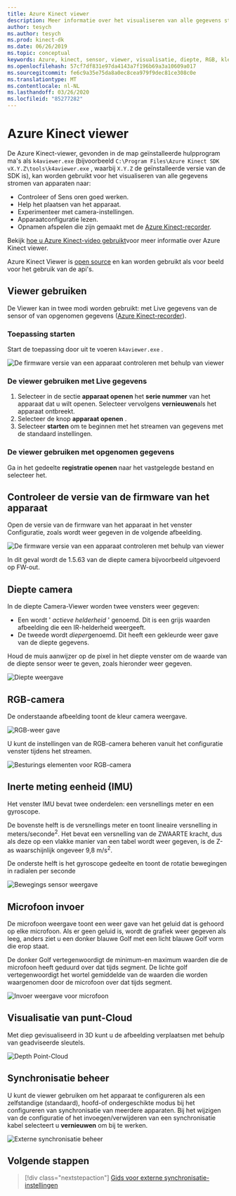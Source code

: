 ```yaml
---
title: Azure Kinect viewer
description: Meer informatie over het visualiseren van alle gegevens stromen van apparaten met behulp van de Azure Kinect-viewer.
author: tesych
ms.author: tesych
ms.prod: kinect-dk
ms.date: 06/26/2019
ms.topic: conceptual
keywords: Azure, kinect, sensor, viewer, visualisatie, diepte, RGB, kleur, IMU, audio, microfoon, punt-Cloud
ms.openlocfilehash: 57cf7df831e97da4143a7f196b69a3a10609a017
ms.sourcegitcommit: fe6c9a35e75da8a0ec8cea979f9dec81ce308c0e
ms.translationtype: MT
ms.contentlocale: nl-NL
ms.lasthandoff: 03/26/2020
ms.locfileid: "85277282"
---
```

# <a name="azure-kinect-viewer"></a>Azure Kinect viewer

De Azure Kinect-viewer, gevonden in de map geïnstalleerde hulpprogram ma's als `k4aviewer.exe` (bijvoorbeeld `C:\Program Files\Azure Kinect SDK vX.Y.Z\tools\k4aviewer.exe` , waarbij `X.Y.Z` de geïnstalleerde versie van de SDK is), kan worden gebruikt voor het visualiseren van alle gegevens stromen van apparaten naar:

* Controleer of Sens oren goed werken.
* Help het plaatsen van het apparaat.
* Experimenteer met camera-instellingen.
* Apparaatconfiguratie lezen.
* Opnamen afspelen die zijn gemaakt met de [Azure Kinect-recorder](azure-kinect-recorder.md).

Bekijk [hoe u Azure Kinect-video gebruikt](https://www.microsoft.com/videoplayer/embed/RE3hNwG)voor meer informatie over Azure Kinect viewer.

Azure Kinect Viewer is [open source](https://github.com/microsoft/Azure-Kinect-Sensor-SDK/tree/develop/tools/k4aviewer) en kan worden gebruikt als voor beeld voor het gebruik van de api's.

## <a name="use-viewer"></a>Viewer gebruiken

De Viewer kan in twee modi worden gebruikt: met Live gegevens van de sensor of van opgenomen gegevens ([Azure Kinect-recorder](azure-kinect-recorder.md)).

### <a name="start-application"></a>Toepassing starten

Start de toepassing door uit te voeren `k4aviewer.exe` .

![De firmware versie van een apparaat controleren met behulp van viewer](./media/how-to-guides/open-viewer.png)

### <a name="use-the-viewer-with-live-data"></a>De viewer gebruiken met Live gegevens

1. Selecteer in de sectie **apparaat openen** het **serie nummer** van het apparaat dat u wilt openen. Selecteer vervolgens **vernieuwen**als het apparaat ontbreekt.
2. Selecteer de knop **apparaat openen** .
3. Selecteer **starten** om te beginnen met het streamen van gegevens met de standaard instellingen.

### <a name="use-the-viewer-with-recorded-data"></a>De viewer gebruiken met opgenomen gegevens

Ga in het gedeelte **registratie openen** naar het vastgelegde bestand en selecteer het.

## <a name="check-device-firmware-version"></a>Controleer de versie van de firmware van het apparaat

Open de versie van de firmware van het apparaat in het venster Configuratie, zoals wordt weer gegeven in de volgende afbeelding.

![De firmware versie van een apparaat controleren met behulp van viewer](./media/how-to-guides/check-firmware-update.png)

In dit geval wordt de 1.5.63 van de diepte camera bijvoorbeeld uitgevoerd op FW-out.

## <a name="depth-camera"></a>Diepte camera

In de diepte Camera-Viewer worden twee vensters weer gegeven:

* Een wordt ' *actieve helderheid* ' genoemd. Dit is een grijs waarden afbeelding die een IR-helderheid weergeeft.
* De tweede wordt *dieper*genoemd. Dit heeft een gekleurde weer gave van de diepte gegevens.

Houd de muis aanwijzer op de pixel in het diepte venster om de waarde van de diepte sensor weer te geven, zoals hieronder weer gegeven.

![Diepte weergave](./media/how-to-guides/depth-camera.png)

## <a name="rgb-camera"></a>RGB-camera

De onderstaande afbeelding toont de kleur camera weergave.

![RGB-weer gave](./media/how-to-guides/viewer-rgb-camera.png)

U kunt de instellingen van de RGB-camera beheren vanuit het configuratie venster tijdens het streamen.

![Besturings elementen voor RGB-camera](./media/how-to-guides/rgb-camera-settings.png)

## <a name="inertial-measurement-unit-imu"></a>Inerte meting eenheid (IMU)

Het venster IMU bevat twee onderdelen: een versnellings meter en een gyroscope.

De bovenste helft is de versnellings meter en toont lineaire versnelling in meters/seconde<sup>2</sup>.  Het bevat een versnelling van de ZWAARTE kracht, dus als deze op een vlakke manier van een tabel wordt weer gegeven, is de Z-as waarschijnlijk ongeveer 9,8 m/s<sup>2</sup>.

De onderste helft is het gyroscope gedeelte en toont de rotatie bewegingen in radialen per seconde

![Bewegings sensor weergave](./media/how-to-guides/viewer-mu-settings.png)

## <a name="microphone-input"></a>Microfoon invoer

De microfoon weergave toont een weer gave van het geluid dat is gehoord op elke microfoon. Als er geen geluid is, wordt de grafiek weer gegeven als leeg, anders ziet u een donker blauwe Golf met een licht blauwe Golf vorm die erop staat.

De donker Golf vertegenwoordigt de minimum-en maximum waarden die de microfoon heeft geduurd over dat tijds segment. De lichte golf vertegenwoordigt het wortel gemiddelde van de waarden die worden waargenomen door de microfoon over dat tijds segment.

![Invoer weergave voor microfoon](./media/how-to-guides/microphone-data.png)

## <a name="point-cloud-visualization"></a>Visualisatie van punt-Cloud

Met diep gevisualiseerd in 3D kunt u de afbeelding verplaatsen met behulp van geadviseerde sleutels.

![Depth Point-Cloud](./media/how-to-guides/depth-point-cloud.png)

## <a name="synchronization-control"></a>Synchronisatie beheer

U kunt de viewer gebruiken om het apparaat te configureren als een zelfstandige (standaard), hoofd-of ondergeschikte modus bij het configureren van synchronisatie van meerdere apparaten.
Bij het wijzigen van de configuratie of het invoegen/verwijderen van een synchronisatie kabel selecteert u **vernieuwen** om bij te werken.

![Externe synchronisatie beheer](./media/how-to-guides/sync-control.png)

## <a name="next-steps"></a>Volgende stappen

> [!div class="nextstepaction"]
>[Gids voor externe synchronisatie-instellingen](https://support.microsoft.com/help/4494429/sync-multiple-azure-kinect-dk-devices)

